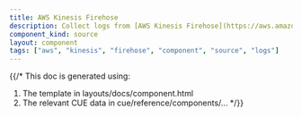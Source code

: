 ```yaml
---
title: AWS Kinesis Firehose
description: Collect logs from [AWS Kinesis Firehose](https://aws.amazon.com/kinesis/data-firehose)
component_kind: source
layout: component
tags: ["aws", "kinesis", "firehose", "component", "source", "logs"]
---
```


{{/*
This doc is generated using:

1. The template in layouts/docs/component.html
2. The relevant CUE data in cue/reference/components/...
*/}}
